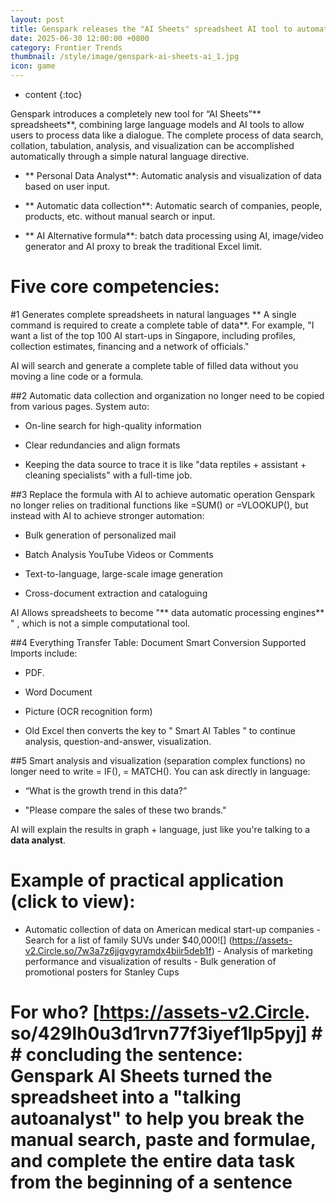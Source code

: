 ```yaml
---
layout: post
title: Genspark releases the "AI Sheets" spreadsheet AI tool to automatically complete data search, collation, analysis and visualization like chats
date: 2025-06-30 12:00:00 +0800
category: Frontier Trends
thumbnail: /style/image/genspark-ai-sheets-ai_1.jpg
icon: game
---
```

* content
{:toc}

Genspark introduces a completely new tool for “AI Sheets”** spreadsheets**, combining large language models and AI tools to allow users to process data like a dialogue. The complete process of data search, collation, tabulation, analysis, and visualization can be accomplished automatically through a simple natural language directive.

- ** Personal Data Analyst**: Automatic analysis and visualization of data based on user input.

- ** Automatic data collection**: Automatic search of companies, people, products, etc. without manual search or input.

- ** AI Alternative formula**: batch data processing using AI, image/video generator and AI proxy to break the traditional Excel limit.

# Five core competencies:

#1 Generates complete spreadsheets in natural languages ** A single command is required to create a complete table of data**. For example, "I want a list of the top 100 AI start-ups in Singapore, including profiles, collection estimates, financing and a network of officials."

AI will search and generate a complete table of filled data without you moving a line code or a formula.

##2 Automatic data collection and organization no longer need to be copied from various pages. System auto:

- On-line search for high-quality information

- Clear redundancies and align formats

- Keeping the data source to trace it is like "data reptiles + assistant + cleaning specialists" with a full-time job.

##3 Replace the formula with AI to achieve automatic operation Genspark no longer relies on traditional functions like =SUM() or =VLOOKUP(), but instead with AI to achieve stronger automation:

- Bulk generation of personalized mail

- Batch Analysis YouTube Videos or Comments

- Text-to-language, large-scale image generation

- Cross-document extraction and cataloguing

AI Allows spreadsheets to become "** data automatic processing engines** " , which is not a simple computational tool.

##4 Everything Transfer Table: Document Smart Conversion Supported Imports include:

- PDF.

- Word Document

- Picture (OCR recognition form)

- Old Excel then converts the key to " Smart AI Tables " to continue analysis, question-and-answer, visualization.

##5 Smart analysis and visualization (separation complex functions) no longer need to write = IF(), = MATCH(). You can ask directly in language:

- “What is the growth trend in this data?”

- "Please compare the sales of these two brands."

AI will explain the results in graph + language, just like you're talking to a **data analyst**.

#  Example of practical application (click to view):

-  Automatic collection of data on American medical start-up companies -  Search for a list of family SUVs under $40,000![] (https://assets-v2.Circle.so/7w3a7z6jjgvgyramdx4biir5deb1f) - Analysis of marketing performance and visualization of results -  Bulk generation of promotional posters for Stanley Cups

#  For who? [https://assets-v2.Circle. so/429lh0u3d1rvn77f3iyef1lp5pyj] # # concluding the sentence: **Genspark AI Sheets turned the spreadsheet into a "talking autoanalyst" to help you break the manual search, paste and formulae, and complete the entire data task from the beginning of a sentence**